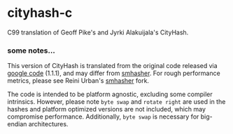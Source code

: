 # cityhash-c #

C99 translation of Geoff Pike's and Jyrki Alakuijala's CityHash.

### some notes... ###

This version of CityHash is translated from the original code released via
[google code](https://code.google.com/p/cityhash) (1.1.1), and may differ from
[smhasher](https://github.com/aappleby/smhasher).  For rough performance
metrics, please see Reini Urban's [smhasher](https://github.com/rurban/smhasher)
fork.

The code is intended to be platform agnostic, excluding some compiler
intrinsics.  However, please note `byte swap` and `rotate right` are used in the
hashes and platform optimized versions are not included, which may compromise
performance.  Additionally, `byte swap` is necessary for big-endian
architectures.
